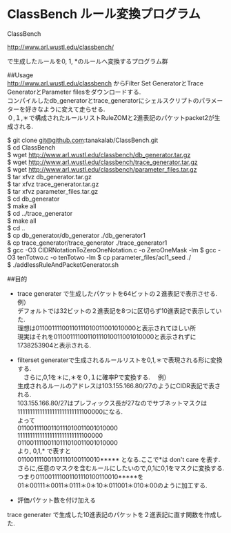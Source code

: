 # ClassBench ルール変換プログラム

ClassBench 

http://www.arl.wustl.edu/classbench/ 

で生成したルールを0, 1, *のルールへ変換するプログラム群

##Usage   
http://www.arl.wustl.edu/classbench からFilter Set GeneratorとTrace GeneratorとParameter filesをダウンロードする.     
コンパイルしたdb_generatorとtrace_generatorにシェルスクリプトのパラメーターを好きなように変えて走らせる.  
０,１,＊で構成されたルールリストRuleZOMと2進表記のパケットpacket2が生成される.  

$ git clone git@github.com:tanakalab/ClassBench.git  
$ cd ClassBench  
$ wget http://www.arl.wustl.edu/classbench/db_generator.tar.gz  
$ wget http://www.arl.wustl.edu/classbench/trace_generator.tar.gz  
$ wget http://www.arl.wustl.edu/classbench/parameter_files.tar.gz  
$ tar xfvz db_generator.tar.gz  
$ tar xfvz trace_generator.tar.gz  
$ tar xfvz parameter_files.tar.gz  
$ cd db_generator  
$ make all  
$ cd ../trace_generator  
$ make all  
$ cd ..  
$ cp db_generator/db_generator ./db_generator1   
& cp trace_generator/trace_generator ./trace_generator1  
$ gcc -O3 CIDRNotationToZeroOneNotation.c -o ZeroOneMask -lm
$ gcc -O3 tenTotwo.c -o tenTotwo -lm
$ cp parameter_files/acl1_seed  ./  
$ ./addlessRuleAndPacketGenerator.sh

##目的
* trace generater で生成したパケットを64ビットの２進表記で表示させる.　     
例）  
 デフォルトでは32ビットの２進表記を8つに区切らず10進表記で表示していた.  
 理想は01100111100110111010011001010000と表示されてほしい所  
 現実はそれを01100111100110111010011001010000と表示されずに1738253904と表示される.　　

* filterset generaterで生成されるルールリストを0,1,＊で表現される形に変換する.   
 　さらに,0,1を＊に,＊を０,１に確率Pで変換する.
　例）  
   生成されるルールのアドレスは103.155.166.80/27のようにCIDR表記で表される.  
   103.155.166.80/27はプレフィックス長が27なのでサブネットマスクは11111111111111111111111111100000になる.  
   よって  
     01100111100110111010011001010000  
     11111111111111111111111111100000  
     01100111100110111010011001010000  
   より,
   0,1,* で表すと  
      011001111001101110100110010*****
   となる.ここで*は don't care を表す.  
   さらに,任意のマスクを含むルールにしたいので,0,1に0,1をマスクに変換する.
   つまり011001111001101110100110010*****を  
   01＊00111＊0011＊0111＊0＊10＊011001＊010＊00のように加工する.  
*  評価パケット数を付け加える  　

trace generater で生成した10進表記のパケットを２進表記に直す関数を作成した.



